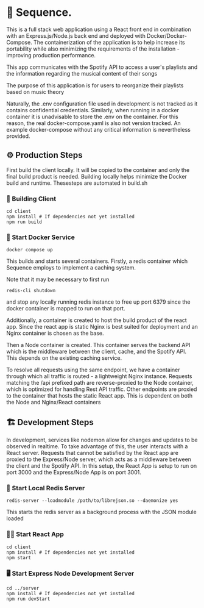 # 🎼 Sequence.

This is a full stack web application using a React front end in
combination with an Express.js/Node.js back end and deployed with Docker/Docker-Compose. The containerization of the application is to help increase its portability while also minimizing the requirements of the installation - improving production performance.

This app communicates with the Spotify API to access a user's playlists and
the information regarding the musical content of their songs

The purpose of this application is for users to reorganize their playlists
based on music theory

Naturally, the .env configuration file used in development is not tracked as it contains confidential credentials.
Similarly, when running in a docker container it is unadvisable to store the .env on the container. For this reason, the real docker-compose.yaml is also not version tracked. An example docker-compose without any critical information is nevertheless provided.

## ⚙️ Production Steps

First build the client locally. It will be copied to the container and only the final build product is needed. Building locally helps minimize the Docker build and runtime. Thesesteps are automated in build.sh

### 🧰 Building Client

```
cd client
npm install # If dependencies not yet installed
npm run build
```

### 🐋 Start Docker Service

```
docker compose up
```

This builds and starts several containers. Firstly, a redis container which Sequence employs to implement a caching system.

Note that it may be necessary to first run

```
redis-cli shutdown
```

and stop any locally running redis instance to free up port 6379 since the docker container is mapped to run on that port.

Additionally, a container is created to host the build product of the react app. Since the react app is static Nginx is best suited for deployment and an Nginx container is chosen as the base.

Then a Node container is created. This container serves the backend API which is the middleware between the client, cache, and the Spotify API. This depends on the existing caching service.

To resolve all requests using the same endpoint, we have a container through which all traffic is routed - a lightweight Nginx instance. Requests matching the /api prefixed path are reverse-proxied to the Node container, which is optimized for handling Rest API traffic. Other endpoints are proxied to the container that hosts the static React app. This is dependent on both the Node and Nginx/React containers

## 🏗️ Development Steps

In development, services like nodemon allow for changes and updates to be observed in realtime. To take advantage of this, the user interacts with a React server. Requests that cannot be satisfied by the React app are proxied to the Express/Node server, which acts as a middleware between the client and the Spotify API. In this setup, the React App is setup to run on port 3000 and the Express/Node App is on port 3001.

### 📍 Start Local Redis Server

```
redis-server --loadmodule /path/to/librejson.so --daemonize yes
```

This starts the redis server as a background process with the JSON module loaded

### 🧑‍💻 Start React App

```
cd client
npm install # If dependencies not yet installed
npm start
```

### 🖥️ Start Express Node Development Server

```
cd ../server
npm install # If dependencies not yet installed
npm run devStart
```
